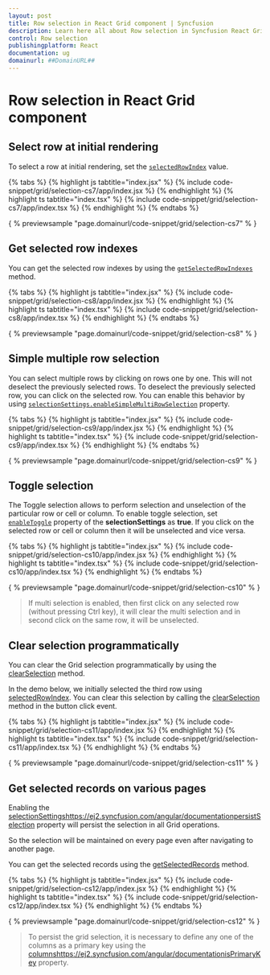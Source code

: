 ```yaml
---
layout: post
title: Row selection in React Grid component | Syncfusion
description: Learn here all about Row selection in Syncfusion React Grid component of Syncfusion Essential JS 2 and more.
control: Row selection 
publishingplatform: React
documentation: ug
domainurl: ##DomainURL##
---
```


# Row selection in React Grid component

## Select row at initial rendering

To select a row at initial rendering, set the [`selectedRowIndex`](https://ej2.syncfusion.com/angular/documentation/api/grid/#selectedrowindex) value.

 {% tabs %}
{% highlight js tabtitle="index.jsx" %}
{% include code-snippet/grid/selection-cs7/app/index.jsx %}
{% endhighlight %}
{% highlight ts tabtitle="index.tsx" %}
{% include code-snippet/grid/selection-cs7/app/index.tsx %}
{% endhighlight %}
{% endtabs %}

{ % previewsample "page.domainurl/code-snippet/grid/selection-cs7" % }

## Get selected row indexes

You can get the selected row indexes by using the [`getSelectedRowIndexes`](https://ej2.syncfusion.com/angular/documentation/api/grid/#getselectedrowindexes) method.

{% tabs %}
{% highlight js tabtitle="index.jsx" %}
{% include code-snippet/grid/selection-cs8/app/index.jsx %}
{% endhighlight %}
{% highlight ts tabtitle="index.tsx" %}
{% include code-snippet/grid/selection-cs8/app/index.tsx %}
{% endhighlight %}
{% endtabs %}

{ % previewsample "page.domainurl/code-snippet/grid/selection-cs8" % }

## Simple multiple row selection

You can select multiple rows by clicking on rows one by one. This will not deselect the previously selected rows. To deselect the previously selected row, you can click on the  selected row. You can enable this behavior by using [`selectionSettings.enableSimpleMultiRowSelection`](https://ej2.syncfusion.com/angular/documentation/api/grid/selectionSettings/#enablesimplemultirowselection) property.

{% tabs %}
{% highlight js tabtitle="index.jsx" %}
{% include code-snippet/grid/selection-cs9/app/index.jsx %}
{% endhighlight %}
{% highlight ts tabtitle="index.tsx" %}
{% include code-snippet/grid/selection-cs9/app/index.tsx %}
{% endhighlight %}
{% endtabs %}

{ % previewsample "page.domainurl/code-snippet/grid/selection-cs9" % }

## Toggle selection

The Toggle selection allows to perform selection and unselection of the particular row or cell or column. To enable toggle selection, set [`enableToggle`](https://ej2.syncfusion.com/angular/documentation/api/grid/selectionSettings/#enabletoggle) property of the **selectionSettings** as **true**. If you click on the selected row or cell or column then it will be unselected and vice versa.

{% tabs %}
{% highlight js tabtitle="index.jsx" %}
{% include code-snippet/grid/selection-cs10/app/index.jsx %}
{% endhighlight %}
{% highlight ts tabtitle="index.tsx" %}
{% include code-snippet/grid/selection-cs10/app/index.tsx %}
{% endhighlight %}
{% endtabs %}

{ % previewsample "page.domainurl/code-snippet/grid/selection-cs10" % }

> If multi selection is enabled, then first click on any selected row (without pressing Ctrl key), it will clear the multi selection and in second click on the same row, it will be unselected.

## Clear selection programmatically

You can clear the Grid selection programmatically by using the [clearSelection](https://ej2.syncfusion.com/angular/documentation/api-grid.html#clearSelection) method.

In the demo below, we initially selected the third row using [selectedRowIndex](https://ej2.syncfusion.com/angular/documentation/api-grid.html#selectedrowindex-number). You can clear this selection by calling the [clearSelection](https://ej2.syncfusion.com/angular/documentation/api-grid.html#clearSelection) method in the button click event.

{% tabs %}
{% highlight js tabtitle="index.jsx" %}
{% include code-snippet/grid/selection-cs11/app/index.jsx %}
{% endhighlight %}
{% highlight ts tabtitle="index.tsx" %}
{% include code-snippet/grid/selection-cs11/app/index.tsx %}
{% endhighlight %}
{% endtabs %}

{ % previewsample "page.domainurl/code-snippet/grid/selection-cs11" % }

## Get selected records on various pages

Enabling the [selectionSettingshttps://ej2.syncfusion.com/angular/documentationpersistSelection](./api-selectionSettings.html#persistselection-boolean) property will persist the selection in all Grid operations.

So the selection will be maintained on every page even after navigating to another page.

You can get the selected records using the [getSelectedRecords](https://ej2.syncfusion.com/angular/documentation/api-grid.html#getSelectedRecords) method.

{% tabs %}
{% highlight js tabtitle="index.jsx" %}
{% include code-snippet/grid/selection-cs12/app/index.jsx %}
{% endhighlight %}
{% highlight ts tabtitle="index.tsx" %}
{% include code-snippet/grid/selection-cs12/app/index.tsx %}
{% endhighlight %}
{% endtabs %}

{ % previewsample "page.domainurl/code-snippet/grid/selection-cs12" % }

> To persist the grid selection, it is necessary to define any one of the columns as a primary key using the [columnshttps://ej2.syncfusion.com/angular/documentationisPrimaryKey](./api-column.html#isprimarykey-boolean) property.